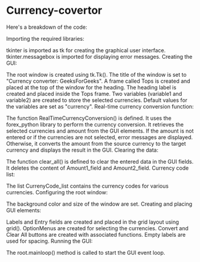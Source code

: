 # Currency-covertor
Here's a breakdown of the code:

Importing the required libraries:

tkinter is imported as tk for creating the graphical user interface.
tkinter.messagebox is imported for displaying error messages.
Creating the GUI:

The root window is created using tk.Tk().
The title of the window is set to "Currency converter: GeeksForGeeks".
A frame called Tops is created and placed at the top of the window for the heading.
The heading label is created and placed inside the Tops frame.
Two variables (variable1 and variable2) are created to store the selected currencies.
Default values for the variables are set as "currency".
Real-time currency conversion function:

The function RealTimeCurrencyConversion() is defined.
It uses the forex_python library to perform the currency conversion.
It retrieves the selected currencies and amount from the GUI elements.
If the amount is not entered or if the currencies are not selected, error messages are displayed.
Otherwise, it converts the amount from the source currency to the target currency and displays the result in the GUI.
Clearing the data:

The function clear_all() is defined to clear the entered data in the GUI fields.
It deletes the content of Amount1_field and Amount2_field.
Currency code list:

The list CurrenyCode_list contains the currency codes for various currencies.
Configuring the root window:

The background color and size of the window are set.
Creating and placing GUI elements:

Labels and Entry fields are created and placed in the grid layout using grid().
OptionMenus are created for selecting the currencies.
Convert and Clear All buttons are created with associated functions.
Empty labels are used for spacing.
Running the GUI:

The root.mainloop() method is called to start the GUI event loop.
